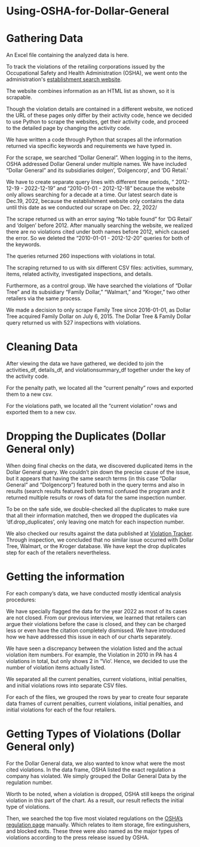 # Using-OSHA-for-Dollar-General
# Gathering Data

An Excel file containing the analyzed data is here.

To track the violations of the retailing corporations issued by the Occupational Safety and Health Administration (OSHA), we went onto the administration's [establishment search website](https://www.osha.gov/ords/imis/establishment.html).

The website combines information as an HTML list as shown, so it is scrapable. 

Though the violation details are contained in a different website, we noticed the URL of these pages only differ by their activity code, hence we decided to use Python to scrape the websites, get their activity code, and proceed to the detailed page by changing the activity code.


We have written a code through Python that scrapes all the information returned via specific keywords and requirements we have typed in.


For the scrape, we searched “Dollar General”. When logging in to the items, OSHA addressed Dollar General under multiple names. We have included “Dollar General” and its subsidiaries dolgen’, ‘Dolgencorp’, and ‘DG Retail.’

We have to create separate query lines with different time periods, “ 2012-12-19 - 2022-12-19” and “2010-01-01 - 2012-12-18” because the website only allows searching for a decade at a time. Our latest search date is Dec.19, 2022, because the establishment website only contains the data until this date as we conducted our scrape on Dec. 22, 2022/

The scrape returned us with an error saying “No table found” for ‘DG Retail’ and ‘dolgen’ before 2012. After manually searching the website, we realized there are no violations cited under both names before 2012, which caused the error. So we deleted the “2010-01-01 - 2012-12-20” queries for both of the keywords.

The queries returned 260 inspections with violations in total.

The scraping returned to us with six different CSV files: activities, summary, items, related activity, investigated inspections, and details. 

Furthermore, as a control group. We have searched the violations of “Dollar Tree” and its subsidiary “Family Dollar,” “Walmart,” and “Kroger,” two other retailers via the same process. 

We made a decision to only scrape Family Tree since 2016-01-01, as Dollar Tree acquired Family Dollar on July 6, 2015. The Dollar Tree & Family Dollar query returned us with 527 inspections with violations.
# Cleaning Data
After viewing the data we have gathered, we decided to join the activities_df, details_df, and violationsummary_df together under the key of the activity code.

For the penalty path, we located all the “current penalty” rows and exported them to a new csv.

For the violations path, we located all the “current violation” rows and exported them to a new csv.
# Dropping the Duplicates (Dollar General only)
When doing final checks on the data, we discovered duplicated items in the Dollar General query. We couldn’t pin down the precise cause of the issue, but it appears that having the same search terms (in this case “Dollar General” and “Dolgencorp”) featured both in the query terms and also in results (search results featured both terms) confused the program and it returned multiple results or rows of data for the same inspection number.

To be on the safe side, we double-checked all the duplicates to make sure that all their information matched, then we dropped the duplicates via ‘df.drop_duplicates’, only leaving one match for each inspection number. 

We also checked our results against the data published at [Violation Tracker](https://violationtracker.goodjobsfirst.org/?parent=dollar-general&order=pen_year&sort=). Through inspection, we concluded that no similar issue occurred with Dollar Tree, Walmart, or the Kroger database. We have kept the drop duplicates step for each of the retailers nevertheless.
# Getting the information
For each company’s data, we have conducted mostly identical analysis procedures:

We have specially flagged the data for the year 2022 as most of its cases are not closed. From our previous interview, we learned that retailers can argue their violations before the case is closed, and they can be charged less or even have the citation completely dismissed. We have introduced how we have addressed this issue in each of our charts separately.

We have seen a discrepancy between the violation listed and the actual violation item numbers. For example, the Violation in 2010 in PA has 4 violations in total, but only shows 2 in “Vio‘. Hence, we decided to use the number of violation items actually listed.

We separated all the current penalties, current violations, initial penalties, and initial violations rows into separate CSV files. 

For each of the files, we grouped the rows by year to create four separate data frames of  current penalties, current violations, initial penalties, and initial violations for each of the four retailers.

# Getting Types of Violations (Dollar General only)
For the Dollar General data, we also wanted to know what were the most cited violations. In the data frame, OSHA listed the exact regulation a company has violated. We simply grouped the Dollar General Data by the regulation number.

Worth to be noted, when a violation is dropped, OSHA still keeps the original violation in this part of the chart. As a result, our result reflects the initial type of violations.

Then, we searched the top five most violated regulations on the [OSHA’s regulation page](https://www.osha.gov/laws-regs/regulations/standardnumber/1910#1910.22) manually. Which relates to item storage, fire extinguishers, and blocked exits. These three were also named as the major types of violations according to the press release issued by OSHA.
